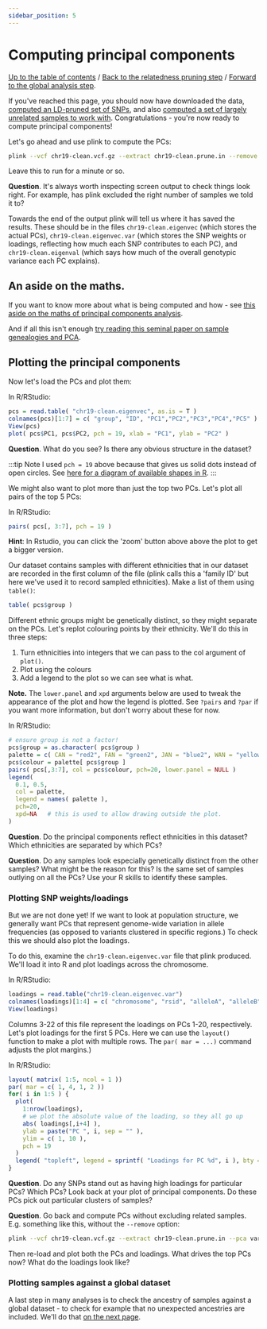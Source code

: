 ```yaml
---
sidebar_position: 5
---
```


# Computing principal components

[Up to the table of contents](Introduction.md) / [Back to the relatedness pruning step](relatedness_pruning.md) / [Forward to the global analysis step](global_analysis.md).

If you've reached this page, you should now have downloaded the data,
[computed an LD-pruned set of SNPs](ld_pruning.md), and also [computed a set of largely unrelated samples to work with](relatedness_pruning.md). Congratulations - you're now ready to compute principal components!

Let's go ahead and use plink to compute the PCs:

```sh
plink --vcf chr19-clean.vcf.gz --extract chr19-clean.prune.in --remove related_samples.txt --pca var-wts --out chr19-clean
```

Leave this to run for a minute or so.

**Question**. It's always worth inspecting screen output to check things look right.  For example, has plink excluded the right number of samples we told it to?

Towards the end of the output plink will tell us where it has saved the results. These should be in
the files `chr19-clean.eigenvec` (which stores the actual PCs), `chr19-clean.eigenvec.var` (which
stores the SNP weights or loadings, reflecting how much each SNP contributes to each PC), and
`chr19-clean.eigenval` (which says how much of the overall genotypic variance each PC explains).

## An aside on the maths.

If you want to know more about what is being computed and how - see [this aside on the maths of principal components analysis](the_maths.md).

And if all this isn't enough
[try reading this seminal paper on sample genealogies and PCA](https://doi.org/10.1371/journal.pgen.1000686).

## Plotting the principal components

Now let's load the PCs and plot them:

In R/RStudio:

```R
pcs = read.table( "chr19-clean.eigenvec", as.is = T )
colnames(pcs)[1:7] = c( "group", "ID", "PC1","PC2","PC3","PC4","PC5" )
View(pcs)
plot( pcs$PC1, pcs$PC2, pch = 19, xlab = "PC1", ylab = "PC2" )
```

**Question**. What do you see?  Is there any obvious structure in the dataset?  

:::tip Note
I used `pch = 19` above because that gives us solid dots instead of open circles.  See [here for a diagram of available shapes in R](https://r-graphics.org/recipe-scatter-shapes).
:::

We might also want to plot more than just the top two PCs. Let's plot all pairs of the top 5 PCs:

In R/RStudio:

```R
pairs( pcs[, 3:7], pch = 19 )
```

**Hint**: In Rstudio, you can click the 'zoom' button above above the plot to get a bigger version.

Our dataset contains samples with different ethnicities that in our dataset are recorded in the
first column of the file (plink calls this a 'family ID' but here we've used it to record sampled
ethnicities). Make a list of them using `table()`:

```R
table( pcs$group )
```

Different ethnic groups might be genetically distinct, so they might separate on the PCs. Let's
replot colouring points by their ethnicity. We'll do this in three steps:

1. Turn ethnicities into integers that we can pass to the col argument of `plot()`.
2. Plot using the colours
3. Add a legend to the plot so we can see what is what.

**Note.** The `lower.panel` and `xpd` arguments below are used to tweak the appearance of the plot and how the legend is plotted.  See `?pairs` and `?par` if you want more information, but don't worry about these for now.

In R/RStudio:

```R
# ensure group is not a factor!
pcs$group = as.character( pcs$group )
palette = c( CAN = "red2", FAN = "green2", JAN = "blue2", WAN = "yellow3" )
pcs$colour = palette[ pcs$group ]
pairs( pcs[,3:7], col = pcs$colour, pch=20, lower.panel = NULL )
legend(
  0.1, 0.5,
  col = palette,
  legend = names( palette ),
  pch=20,
  xpd=NA   # this is used to allow drawing outside the plot.
)
```

**Question**. Do the principal components reflect ethnicities in this dataset?  Which ethnicities are separated by which PCs? 

**Question**. Do any samples look especially genetically distinct from the other samples? What might be the reason for this?  Is the same set of samples outlying on all the PCs?  Use your R skills to identify these samples.  

### Plotting SNP weights/loadings

But we are not done yet! If we want to look at population structure, we generally want PCs that
represent genome-wide variation in allele frequencies (as opposed to variants clustered in specific
regions.) To check this we should also plot the loadings.

To do this, examine the `chr19-clean.eigenvec.var` file that plink produced. We'll load it
into R and plot loadings across the chromosome.

In R/RStudio:

```R
loadings = read.table("chr19-clean.eigenvec.var")
colnames(loadings)[1:4] = c( "chromosome", "rsid", "alleleA", "alleleB" )
View(loadings)
```

Columns 3-22 of this file represent the loadings on PCs 1-20, respectively.  Let's plot loadings for the first 5 PCs.  Here we can use the `layout()` function to make a plot with multiple rows.  The `par( mar = ...)` command adjusts the plot margins.)

In R/RStudio:

```R
layout( matrix( 1:5, ncol = 1 ))
par( mar = c( 1, 4, 1, 2 ))
for( i in 1:5 ) {
  plot(
    1:nrow(loadings),
    # we plot the absolute value of the loading, so they all go up
    abs( loadings[,i+4] ),  
    ylab = paste("PC ", i, sep = "" ),
    ylim = c( 1, 10 ),
    pch = 19
  )
  legend( "topleft", legend = sprintf( "Loadings for PC %d", i ), bty = 'n' )
}
```

**Question**. Do any SNPs stand out as having high loadings for particular PCs?  Which PCs?  Look back at your plot of principal components.  Do these PCs pick out particular clusters of samples?

**Question**. Go back and compute PCs without excluding related samples.  E.g. something like this, without the `--remove` option:

```sh
plink --vcf chr19-clean.vcf.gz --extract chr19-clean.prune.in --pca var-wts --out chr19-all_samples
```

Then re-load and plot both the PCs and loadings.  What drives the top PCs now?  What do the loadings look like?

### Plotting samples against a global dataset

A last step in many analyses is to check the ancestry of samples against a global dataset - to check for example that no unexpected ancestries are included.  We'll do that [on the next page](global_analysis.md).
